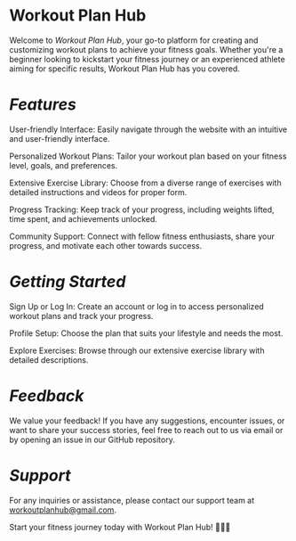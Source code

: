 # **Workout Plan Hub**

Welcome to *Workout Plan Hub*, your go-to platform for creating and customizing workout plans to achieve your fitness goals. Whether you're a beginner looking to kickstart your fitness journey or an experienced athlete aiming for specific results, Workout Plan Hub has you covered.

# *Features*

User-friendly Interface: Easily navigate through the website with an intuitive and user-friendly interface.

Personalized Workout Plans: Tailor your workout plan based on your fitness level, goals, and preferences.

Extensive Exercise Library: Choose from a diverse range of exercises with detailed instructions and videos for proper form.

Progress Tracking: Keep track of your progress, including weights lifted, time spent, and achievements unlocked.

Community Support: Connect with fellow fitness enthusiasts, share your progress, and motivate each other towards success.

# *Getting Started*

Sign Up or Log In: Create an account or log in to access personalized workout plans and track your progress.

Profile Setup: Choose the plan that suits your lifestyle and needs the most.

Explore Exercises: Browse through our extensive exercise library with detailed descriptions.

# *Feedback*

We value your feedback! If you have any suggestions, encounter issues, or want to share your success stories, feel free to reach out to us via email or by opening an issue in our GitHub repository.

# *Support*

For any inquiries or assistance, please contact our support team at workoutplanhub@gmail.com.

Start your fitness journey today with Workout Plan Hub! 🏋️‍♂️💪
